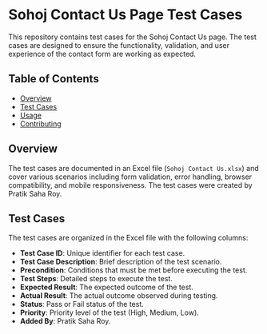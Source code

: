# Sohoj Contact Us Page Test Cases

This repository contains test cases for the Sohoj Contact Us page. The test cases are designed to ensure the functionality, validation, and user experience of the contact form are working as expected.

## Table of Contents
- [Overview](#overview)
- [Test Cases](#test-cases)
- [Usage](#usage)
- [Contributing](#contributing)

## Overview

The test cases are documented in an Excel file (`Sohoj Contact Us.xlsx`) and cover various scenarios including form validation, error handling, browser compatibility, and mobile responsiveness. The test cases were created by Pratik Saha Roy.

## Test Cases

The test cases are organized in the Excel file with the following columns:
- **Test Case ID**: Unique identifier for each test case.
- **Test Case Description**: Brief description of the test scenario.
- **Precondition**: Conditions that must be met before executing the test.
- **Test Steps**: Detailed steps to execute the test.
- **Expected Result**: The expected outcome of the test.
- **Actual Result**: The actual outcome observed during testing.
- **Status**: Pass or Fail status of the test.
- **Priority**: Priority level of the test (High, Medium, Low).
- **Added By**: Pratik Saha Roy.

